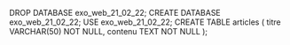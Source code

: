 DROP DATABASE exo_web_21_02_22;
CREATE DATABASE exo_web_21_02_22;
USE exo_web_21_02_22;
CREATE TABLE articles
(
    titre VARCHAR(50) NOT NULL,
    contenu TEXT  NOT NULL
);
